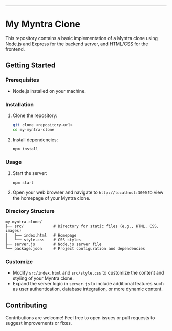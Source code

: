 

---

# My Myntra Clone

This repository contains a basic implementation of a Myntra clone using Node.js and Express for the backend server, and HTML/CSS for the frontend.


## Getting Started

### Prerequisites

- Node.js installed on your machine.

### Installation

1. Clone the repository:

   ```bash
   git clone <repository-url>
   cd my-myntra-clone
   ```

2. Install dependencies:

   ```bash
   npm install
   ```

### Usage

1. Start the server:

   ```bash
   npm start
   ```

2. Open your web browser and navigate to `http://localhost:3000` to view the homepage of your Myntra clone.

### Directory Structure

```
my-myntra-clone/
├── src/             # Directory for static files (e.g., HTML, CSS, images)
│   ├── index.html   # Homepage
│   └── style.css    # CSS styles
├── server.js        # Node.js server file
└── package.json     # Project configuration and dependencies
```

### Customize

- Modify `src/index.html` and `src/style.css` to customize the content and styling of your Myntra clone.
- Expand the server logic in `server.js` to include additional features such as user authentication, database integration, or more dynamic content.

## Contributing

Contributions are welcome! Feel free to open issues or pull requests to suggest improvements or fixes.

